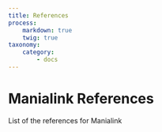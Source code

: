 ```yaml
---
title: References
process:
    markdown: true
    twig: true
taxonomy:
    category:
        - docs
---
```


# Manialink References

List of the references for Manialink